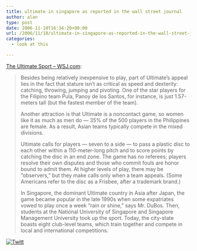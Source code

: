```yaml
---
title: ultimate in singapore as reported in the wall street journal
author: alan
type: post
date: 2006-11-10T16:34:20+00:00
url: /2006/11/10/ultimate-in-singapore-as-reported-in-the-wall-street-journal/
categories:
  - look at this

---
```

[The Ultimate Sport &#8211; WSJ.com][1]:
  


> Besides being relatively inexpensive to play, part of Ultimate&#8217;s appeal lies in the fact that stature isn&#8217;t as critical as speed and dexterity: catching, throwing, jumping and pivoting. One of the star players for the Filipino team Pula, Panoy de los Santos, for instance, is just 1.57-meters tall (but the fastest member of the team). </p> 
> 
> Another attraction is that Ultimate is a noncontact game, so women like it as much as men do &#8212; 35% of the 500 players in the Philippines are female. As a result, Asian teams typically compete in the mixed divisions. 
> 
> Ultimate calls for players &#8212; seven to a side &#8212; to pass a plastic disc to each other within a 110-meter-long pitch and to score points by catching the disc in an end zone. The game has no referees; players resolve their own disputes and those who commit fouls are honor bound to admit them. At higher levels of play, there may be &#8220;observers,&#8221; but they make calls only when a team appeals. (Some Americans refer to the disc as a Frisbee, after a trademark brand.) 
> 
> In Singapore, the dominant Ultimate country in Asia after Japan, the game became popular in the late 1990s when some expatriates vowed to play once a week &#8220;rain or shine,&#8221; says Mr. DuBos. Then, students at the National University of Singapore and Singapore Management University took up the sport. Today, the city-state boasts eight club-level teams, which train together and compete in local and international competitions.

<div class="twttr_button">
  <a href="http://twitter.com/share?url=https://zeroasterisk.com/2006/11/10/ultimate-in-singapore-as-reported-in-the-wall-street-journal/&text=ultimate+in+singapore+as+reported+in+the+wall+street+journal" target="_blank" title="Click here if you like this article."> <img src="http://zeroasterisk.com/wp-content/plugins/twitter-plugin/images/twitt.gif" alt="Twitt" /> </a>
</div>

 [1]: http://online.wsj.com/article/SB116309466424718760.html?